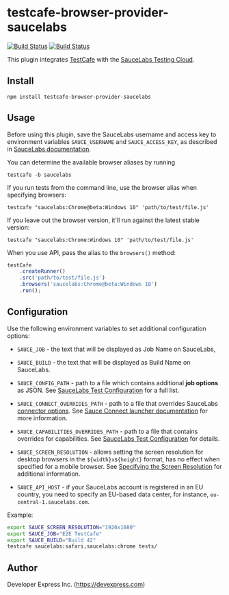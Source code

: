 # testcafe-browser-provider-saucelabs
[![Build Status](https://travis-ci.org/DevExpress/testcafe-browser-provider-saucelabs.svg)](https://travis-ci.org/DevExpress/testcafe-browser-provider-saucelabs)
[![Build Status](https://ci.appveyor.com/api/projects/status/47hkm5kr9c6ftb9u/branch/master?svg=true)](https://ci.appveyor.com/project/DevExpress/testcafe-browser-provider-saucelabs/branch/master)

This plugin integrates [TestCafe](http://devexpress.github.io/testcafe) with the [SauceLabs Testing Cloud](https://saucelabs.com/).

## Install

```
npm install testcafe-browser-provider-saucelabs
```

## Usage
Before using this plugin, save the SauceLabs username and access key to environment variables `SAUCE_USERNAME` and `SAUCE_ACCESS_KEY`, as described in [SauceLabs documentation](https://wiki.saucelabs.com/display/DOCS/Best+Practice%3A+Use+Environment+Variables+for+Authentication+Credentials).

You can determine the available browser aliases by running
```
testcafe -b saucelabs
```

If you run tests from the command line, use the browser alias when specifying browsers:

```
testcafe "saucelabs:Chrome@beta:Windows 10" 'path/to/test/file.js'
```

If you leave out the browser version, it'll run against the latest stable version:

```
testcafe "saucelabs:Chrome:Windows 10" 'path/to/test/file.js'
```

When you use API, pass the alias to the `browsers()` method:

```js
testCafe
    .createRunner()
    .src('path/to/test/file.js')
    .browsers('saucelabs:Chrome@beta:Windows 10')
    .run();
```

## Configuration

Use the following environment variables to set additional configuration options:

 - `SAUCE_JOB` - the text that will be displayed as Job Name on SauceLabs,

 - `SAUCE_BUILD` - the text that will be displayed as Build Name on SauceLabs.

 - `SAUCE_CONFIG_PATH` - path to a file which contains additional **job options** as JSON. See [SauceLabs Test Configuration](https://wiki.saucelabs.com/display/DOCS/Test+Configuration+Options#TestConfigurationOptions-TestAnnotation) for a full list.

 - `SAUCE_CONNECT_OVERRIDES_PATH` - path to a file that overrides SauceLabs [connector options](https://github.com/DevExpress/saucelabs-connector). See [Sauce Connect launcher documentation](https://github.com/bermi/sauce-connect-launcher#advanced-usage) for more information.

 - `SAUCE_CAPABILITIES_OVERRIDES_PATH` - path to a file that contains overrides for capabilities. See [SauceLabs Test Configuration](https://wiki.saucelabs.com/display/DOCS/Test+Configuration+Options) for details.

 - `SAUCE_SCREEN_RESOLUTION` - allows setting the screen resolution for desktop browsers in the `${width}x${height}` format, has no effect when specified for a mobile browser. See [Specifying the Screen Resolution](https://wiki.saucelabs.com/display/DOCS/Test+Configuration+Options#TestConfigurationOptions-SpecifyingtheScreenResolution) for additional information.

 - `SAUCE_API_HOST` - if your SauceLabs account is registered in an EU country, you need to specify an EU-based data center, for instance, `eu-central-1.saucelabs.com`.

Example:
```sh
export SAUCE_SCREEN_RESOLUTION="1920x1080"
export SAUCE_JOB="E2E TestCafe"
export SAUCE_BUILD="Build 42"
testcafe saucelabs:safari,saucelabs:chrome tests/
```

## Author
Developer Express Inc. (https://devexpress.com)
